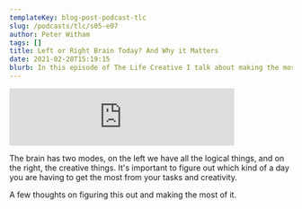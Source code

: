 ```yaml
---
templateKey: blog-post-podcast-tlc
slug: /podcasts/tlc/s05-e07
author: Peter Witham
tags: []
title: Left or Right Brain Today? And Why it Matters
date: 2021-02-28T15:19:15
blurb: In this episode of The Life Creative I talk about making the most of your brain and knowing which mode it is in to make the most of your day.
---
```


<iframe src="https://anchor.fm/peter-witham/embed/episodes/Left-or-Right-Brain-Today--And-Why-it-Matters-er6t47" height="102px" width="400px" frameborder="0" scrolling="no"></iframe>

The brain has two modes, on the left we have all the logical things, and on the right, the creative things. It's important to figure out which kind of a day you are having to get the most from your tasks and creativity.

A few thoughts on figuring this out and making the most of it.